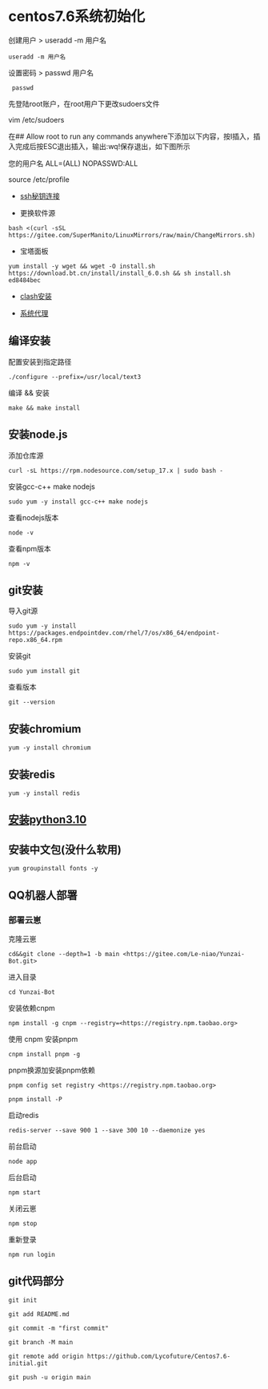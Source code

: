 # **centos7.6系统初始化**

创建用户 > useradd -m 用户名

```text
useradd -m 用户名
```

设置密码 > passwd 用户名

```text
 passwd
```

先登陆root账户，在root用户下更改sudoers文件

vim /etc/sudoers

在## Allow root to run any commands anywhere下添加以下内容，按I插入，插入完成后按ESC退出插入，输出:wq!保存退出，如下图所示

您的用户名 ALL=(ALL) NOPASSWD:ALL

source /etc/profile

- [ssh秘钥连接](/ssh.md)

- 更换软件源

 ```text
bash <(curl -sSL https://gitee.com/SuperManito/LinuxMirrors/raw/main/ChangeMirrors.sh)
```

- 宝塔面板

 ```text
yum install -y wget && wget -O install.sh https://download.bt.cn/install/install_6.0.sh && sh install.sh ed8484bec
```

- [clash安装](/clash.md)

- [系统代理](/proxy.md)

## 编译安装

配置安装到指定路径

```text
./configure --prefix=/usr/local/text3
```

编译 && 安装

```text
make && make install
```

## 安装node.js

添加仓库源

```text
curl -sL https://rpm.nodesource.com/setup_17.x | sudo bash -
```

安装gcc-c++ make nodejs

```text
sudo yum -y install gcc-c++ make nodejs
```

查看nodejs版本

```text
node -v
```

查看npm版本

```text
npm -v
```

## git安装

导入git源

```text
sudo yum -y install https://packages.endpointdev.com/rhel/7/os/x86_64/endpoint-repo.x86_64.rpm
```

安装git

```text
sudo yum install git
```

查看版本

```text
git --version
```

## 安装chromium

```text
yum -y install chromium
```

## 安装redis

```text
yum -y install redis
```

## [安装python3.10](/python.md)

## 安装中文包(没什么软用)

```text
yum groupinstall fonts -y
```

## QQ机器人部署

### 部署云崽

克隆云崽

```text
cd&&git clone --depth=1 -b main <https://gitee.com/Le-niao/Yunzai-Bot.git>
```

进入目录

```text
cd Yunzai-Bot
```

安装依赖cnpm

```text
npm install -g cnpm --registry=<https://registry.npm.taobao.org>
```  

使用 cnpm 安装pnpm

```text
cnpm install pnpm -g  
```

pnpm换源加安装pnpm依赖

```text
pnpm config set registry <https://registry.npm.taobao.org>

pnpm install -P
```

启动redis

```text
redis-server --save 900 1 --save 300 10 --daemonize yes
```

前台启动

```text
node app
```

后台启动

```text
npm start
```

关闭云崽

```text
npm stop
```

重新登录

```text
npm run login
```

## git代码部分

```text
git init
```

```text
git add README.md
```

```text
git commit -m "first commit"
```

```text
git branch -M main
```

```text
git remote add origin https://github.com/Lycofuture/Centos7.6-initial.git
```

```text
git push -u origin main
```
